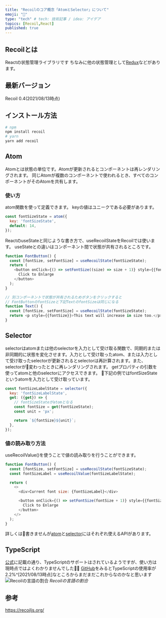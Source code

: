 ```yaml
---
title: "Recoilのコア概念「AtomとSelector」について"
emoji: "👮"
type: "tech" # tech: 技術記事 / idea: アイデア
topics: [Recoil,React]
published: true
---
```


## Recoilとは

Reactの状態管理ライブラリです
ちなみに他の状態管理として[Redux](https://redux.js.org/)などがあります。

## 最新バージョン

Recoil 0.4(2021/08/13時点)

## インストール方法

```bash
# npm
npm install recoil
# yarn
yarn add recoil
```

## Atom

Atomとは状態の単位です。Atomが更新されるとコンポーネントは再レンダリングされます。
同じAtomが複数のコンポーネントで使われるとき、すべてのコンポーネントがそのAtomを共有します。

### 使い方

atom関数を使って定義できます。
keyの値はユニークである必要があります。

```js
const fontSizeState = atom({
  key: 'fontSizeState',
  default: 14,
});
```

ReactのuseStateと同じような書き方で、useRecoilStateをRecoilでは使います。
useStateとの違いはコンポーネント間で状態が共有されるところです。

```js
function FontButton() {
  const [fontSize, setFontSize] = useRecoilState(fontSizeState);
  return (
    <button onClick={() => setFontSize((size) => size + 1)} style={{fontSize}}>
      Click to Enlarge
    </button>
  );
}

// 別コンポーネントで状態が共有されるためボタンをクリックすると
// FontButtonのfontSizeと下記TextのfontSizeは同じになる
function Text() {
  const [fontSize, setFontSize] = useRecoilState(fontSizeState);
  return <p style={{fontSize}}>This text will increase in size too.</p>;
}
```

## Selector

selectorはatomまたは他のselectorを入力として受け取る関数で、同期的または非同期的に状態を変化させます。入力として受け取ったatom、または入力として受け取ったselectorが更新されるとselectorは再計算されます。また、selectorが変わったときに再レンダリングされます。
getプロパティの引数を使ってatomと他のselectorにアクセスできます。
下記の例ではfontSizeStateというatomを入力として受け取っています。

```js
const fontSizeLabelState = selector({
  key: 'fontSizeLabelState',
  get: ({get}) => {
    // fontSizeStateがatomとなる
    const fontSize = get(fontSizeState);
    const unit = 'px';

    return `${fontSize}${unit}`;
  },
});
```

### 値の読み取り方法

useRecoilValue()を使うことで値の読み取りを行うことができます。

```js
function FontButton() {
  const [fontSize, setFontSize] = useRecoilState(fontSizeState);
  const fontSizeLabel = useRecoilValue(fontSizeLabelState);

  return (
    <>
      <div>Current font size: {fontSizeLabel}</div>

      <button onClick={() => setFontSize(fontSize + 1)} style={{fontSize}}>
        Click to Enlarge
      </button>
    </>
  );
}
```

詳しくは書きませんが[atom](https://recoiljs.org/docs/api-reference/core/atom)と[selector](https://recoiljs.org/docs/api-reference/core/selector)にはそれぞれ使えるAPIがあります。

## TypeScript

[公式](https://recoiljs.org/blog/2020/06/18/0.0.10-released/#typescript-support)に記載の通り、TypeScriptのサポートはされているようですが、使い方は現時点ではよくわかりませんでした🙇‍♀️
[GitHub](https://github.com/facebookexperimental/Recoil)をみるとTypeScriptの使用率が2.2%^[2021/08/13時点]なところからまだまだこれからなのかなと思います
![Recoilの言語の割合](https://gyazo.com/dd552c63e1be88940c5eac41c920eb8a.png)
*Recoilの言語の割合*

## 参考

https://recoiljs.org/
